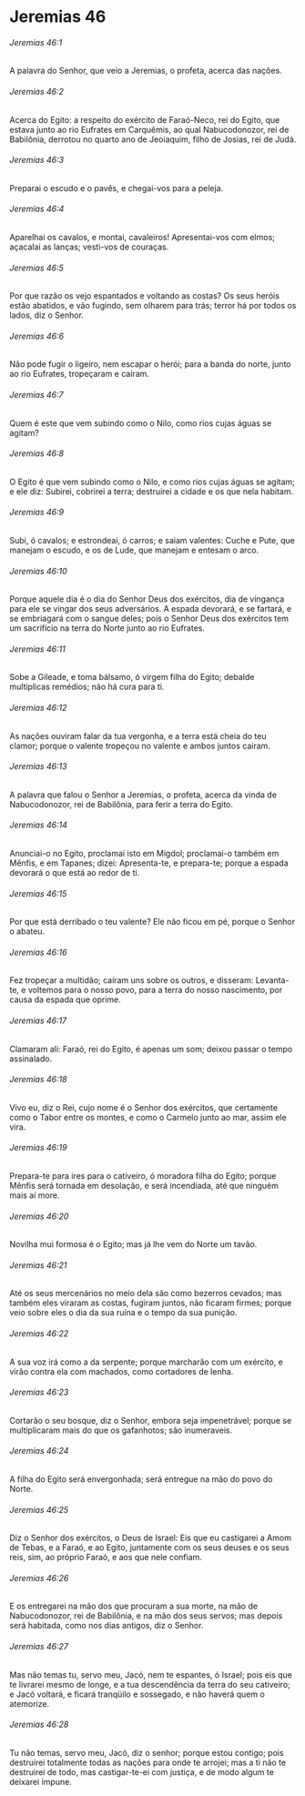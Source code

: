 # Jeremias 46

###### Jeremias 46:1

A palavra do Senhor, que veio a Jeremias, o profeta, acerca das nações.

###### Jeremias 46:2

Acerca do Egito: a respeito do exército de Faraó-Neco, rei do Egito, que estava junto ao rio Eufrates em Carquêmis, ao qual Nabucodonozor, rei de Babilônia, derrotou no quarto ano de Jeoiaquim, filho de Josias, rei de Judá.

###### Jeremias 46:3

Preparai o escudo e o pavês, e chegai-vos para a peleja.

###### Jeremias 46:4

Aparelhai os cavalos, e montai, cavaleiros! Apresentai-vos com elmos; açacalai as lanças; vesti-vos de couraças.

###### Jeremias 46:5

Por que razão os vejo espantados e voltando as costas? Os seus heróis estão abatidos, e vão fugindo, sem olharem para trás; terror há por todos os lados, diz o Senhor.

###### Jeremias 46:6

Não pode fugir o ligeiro, nem escapar o herói; para a banda do norte, junto ao rio Eufrates, tropeçaram e caíram.

###### Jeremias 46:7

Quem é este que vem subindo como o Nilo, como rios cujas águas se agitam?

###### Jeremias 46:8

O Egito é que vem subindo como o Nilo, e como rios cujas águas se agitam; e ele diz: Subirei, cobrirei a terra; destruirei a cidade e os que nela habitam.

###### Jeremias 46:9

Subi, ó cavalos; e estrondeai, ó carros; e saiam valentes: Cuche e Pute, que manejam o escudo, e os de Lude, que manejam e entesam o arco.

###### Jeremias 46:10

Porque aquele dia é o dia do Senhor Deus dos exércitos, dia de vingança para ele se vingar dos seus adversários. A espada devorará, e se fartará, e se embriagará com o sangue deles; pois o Senhor Deus dos exércitos tem um sacrifício na terra do Norte junto ao rio Eufrates.

###### Jeremias 46:11

Sobe a Gileade, e toma bálsamo, ó virgem filha do Egito; debalde multiplicas remédios; não há cura para ti.

###### Jeremias 46:12

As nações ouviram falar da tua vergonha, e a terra está cheia do teu clamor; porque o valente tropeçou no valente e ambos juntos cairam.

###### Jeremias 46:13

A palavra que falou o Senhor a Jeremias, o profeta, acerca da vinda de Nabucodonozor, rei de Babilônia, para ferir a terra do Egito.

###### Jeremias 46:14

Anunciai-o no Egito, proclamai isto em Migdol; proclamai-o também em Mênfis, e em Tapanes; dizei: Apresenta-te, e prepara-te; porque a espada devorará o que está ao redor de ti.

###### Jeremias 46:15

Por que está derribado o teu valente? Ele não ficou em pé, porque o Senhor o abateu.

###### Jeremias 46:16

Fez tropeçar a multidão; caíram uns sobre os outros, e disseram: Levanta-te, e voltemos para o nosso povo, para a terra do nosso nascimento, por causa da espada que oprime.

###### Jeremias 46:17

Clamaram ali: Faraó, rei do Egito, é apenas um som; deixou passar o tempo assinalado.

###### Jeremias 46:18

Vivo eu, diz o Rei, cujo nome é o Senhor dos exércitos, que certamente como o Tabor entre os montes, e como o Carmelo junto ao mar, assim ele vira.

###### Jeremias 46:19

Prepara-te para ires para o cativeiro, ó moradora filha do Egito; porque Mênfis será tornada em desolação, e será incendiada, até que ninguém mais aí more.

###### Jeremias 46:20

Novilha mui formosa é o Egito; mas já lhe vem do Norte um tavão.

###### Jeremias 46:21

Até os seus mercenários no meio dela são como bezerros cevados; mas também eles viraram as costas, fugiram juntos, não ficaram firmes; porque veio sobre eles o dia da sua ruína e o tempo da sua punição.

###### Jeremias 46:22

A sua voz irá como a da serpente; porque marcharão com um exército, e virão contra ela com machados, como cortadores de lenha.

###### Jeremias 46:23

Cortarão o seu bosque, diz o Senhor, embora seja impenetrável; porque se multiplicaram mais do que os gafanhotos; são inumeraveis.

###### Jeremias 46:24

A filha do Egito será envergonhada; será entregue na mão do povo do Norte.

###### Jeremias 46:25

Diz o Senhor dos exércitos, o Deus de Israel: Eis que eu castigarei a Amom de Tebas, e a Faraó, e ao Egito, juntamente com os seus deuses e os seus reis, sim, ao próprio Faraó, e aos que nele confiam.

###### Jeremias 46:26

E os entregarei na mão dos que procuram a sua morte, na mão de Nabucodonozor, rei de Babilônia, e na mão dos seus servos; mas depois será habitada, como nos dias antigos, diz o Senhor.

###### Jeremias 46:27

Mas não temas tu, servo meu, Jacó, nem te espantes, ó Israel; pois eis que te livrarei mesmo de longe, e a tua descendência da terra do seu cativeiro; e Jacó voltará, e ficará tranqüilo e sossegado, e não haverá quem o atemorize.

###### Jeremias 46:28

Tu não temas, servo meu, Jacó, diz o senhor; porque estou contigo; pois destruirei totalmente todas as nações para onde te arrojei; mas a ti não te destruirei de todo, mas castigar-te-ei com justiça, e de modo algum te deixarei impune.

